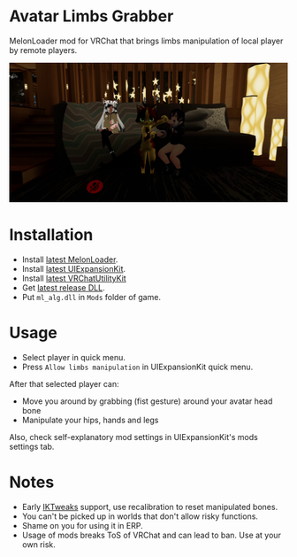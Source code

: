 # Avatar Limbs Grabber
MelonLoader mod for VRChat that brings limbs manipulation of local player by remote players.

[![](.github/img_01.png)](https://youtu.be/WQg-V6a3Q1Q)

# Installation
* Install [latest MelonLoader](https://github.com/LavaGang/MelonLoader).
* Install [latest UIExpansionKit](https://github.com/knah/VRCMods).
* Install [latest VRChatUtilityKit](https://github.com/loukylor/VRC-Mods)
* Get [latest release DLL](../../releases/latest).
* Put `ml_alg.dll` in `Mods` folder of game.

# Usage
* Select player in quick menu.
* Press `Allow limbs manipulation` in UIExpansionKit quick menu.

After that selected player can:
* Move you around by grabbing (fist gesture) around your avatar head bone
* Manipulate your hips, hands and legs

Also, check self-explanatory mod settings in UIExpansionKit's mods settings tab.

# Notes
* Early [IKTweaks](https://github.com/knah/VRCMods) support, use recalibration to reset manipulated bones.
* You can't be picked up in worlds that don't allow risky functions.
* Shame on you for using it in ERP.
* Usage of mods breaks ToS of VRChat and can lead to ban. Use at your own risk.
